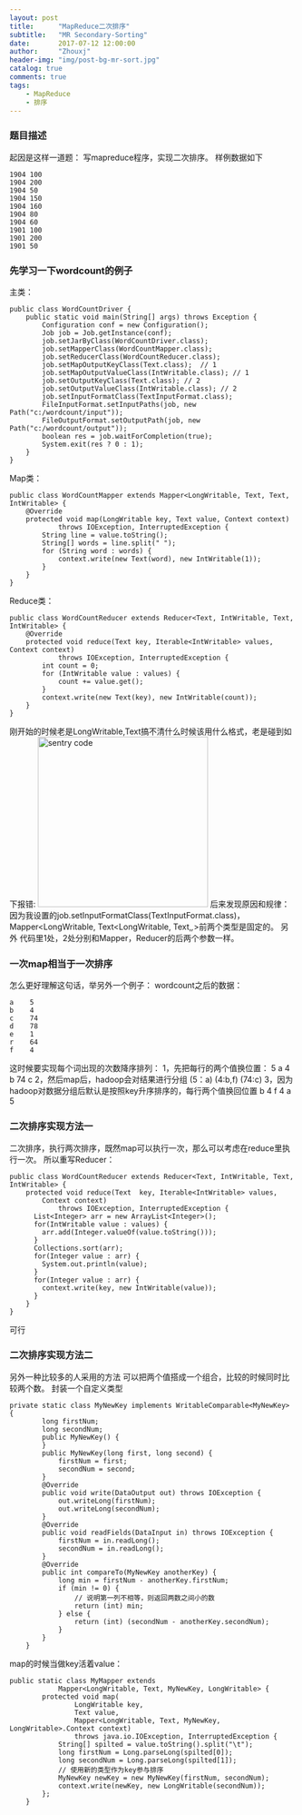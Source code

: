 ```yaml
---
layout: post
title:      "MapReduce二次排序"
subtitle:   "MR Secondary-Sorting"
date:       2017-07-12 12:00:00
author:     "Zhouxj"
header-img: "img/post-bg-mr-sort.jpg"
catalog: true
comments: true
tags:
    - MapReduce
    - 排序
---
```


### 题目描述
起因是这样一道题：
写mapreduce程序，实现二次排序。
样例数据如下
```
1904 100
1904 200
1904 50
1904 150
1904 160
1904 80
1904 60
1901 100
1901 200
1901 50
```
### 先学习一下wordcount的例子
主类：
```
public class WordCountDriver {
    public static void main(String[] args) throws Exception {
        Configuration conf = new Configuration();
        Job job = Job.getInstance(conf);
        job.setJarByClass(WordCountDriver.class);
        job.setMapperClass(WordCountMapper.class);
        job.setReducerClass(WordCountReducer.class);
        job.setMapOutputKeyClass(Text.class);  // 1
        job.setMapOutputValueClass(IntWritable.class); // 1
        job.setOutputKeyClass(Text.class); // 2
        job.setOutputValueClass(IntWritable.class); // 2
        job.setInputFormatClass(TextInputFormat.class);
        FileInputFormat.setInputPaths(job, new Path("c:/wordcount/input"));
        FileOutputFormat.setOutputPath(job, new Path("c:/wordcount/output"));
        boolean res = job.waitForCompletion(true);
        System.exit(res ? 0 : 1);
    }
}
```
Map类：
```
public class WordCountMapper extends Mapper<LongWritable, Text, Text, IntWritable> {
    @Override
    protected void map(LongWritable key, Text value, Context context)
            throws IOException, InterruptedException {
        String line = value.toString();
        String[] words = line.split(" ");
        for (String word : words) {
            context.write(new Text(word), new IntWritable(1));
        }
    }
}
```
Reduce类：
```
public class WordCountReducer extends Reducer<Text, IntWritable, Text, IntWritable> {
    @Override
    protected void reduce(Text key, Iterable<IntWritable> values, Context context)
            throws IOException, InterruptedException {
        int count = 0;
        for (IntWritable value : values) {
            count += value.get();
        }
        context.write(new Text(key), new IntWritable(count));
    }
}
```
刚开始的时候老是LongWritable,Text搞不清什么时候该用什么格式，老是碰到如下报错:
<img src="//archer811.github.io/img/post-mrsort.png"  width="300" alt="sentry code"/>
后来发现原因和规律：
因为我设置的job.setInputFormatClass(TextInputFormat.class)，Mapper<LongWritable, Text<LongWritable, Text,*,*>前两个类型是固定的。
另外 代码里1处，2处分别和Mapper，Reducer的后两个参数一样。


### 一次map相当于一次排序
怎么更好理解这句话，举另外一个例子：
wordcount之后的数据：
```
a    5
b    4
c    74
d    78
e    1
r    64
f    4
```
这时候要实现每个词出现的次数降序排列：
1，先把每行的两个值换位置：
5 a
4 b
74 c
2，然后map后，hadoop会对结果进行分组
(5：a)
(4:b,f)
(74:c)
3，因为hadoop对数据分组后默认是按照key升序排序的，每行两个值换回位置
b 4
f 4
a 5


### 二次排序实现方法一
二次排序，执行两次排序，既然map可以执行一次，那么可以考虑在reduce里执行一次。
所以重写Reducer：
```
public class WordCountReducer extends Reducer<Text, IntWritable, Text, IntWritable> {
    protected void reduce(Text  key, Iterable<IntWritable> values,
        Context context)
            throws IOException, InterruptedException {
      List<Integer> arr = new ArrayList<Integer>();
      for(IntWritable value : values) {
        arr.add(Integer.valueOf(value.toString()));
      }
      Collections.sort(arr);
      for(Integer value : arr) {
        System.out.println(value);
      }
      for(Integer value : arr) {
        context.write(key, new IntWritable(value));
      }
    }
}
```
可行
### 二次排序实现方法二
另外一种比较多的人采用的方法
可以把两个值搭成一个组合，比较的时候同时比较两个数。
封装一个自定义类型
```
private static class MyNewKey implements WritableComparable<MyNewKey> {
        long firstNum;
        long secondNum;
        public MyNewKey() {
        }
        public MyNewKey(long first, long second) {
            firstNum = first;
            secondNum = second;
        }
        @Override
        public void write(DataOutput out) throws IOException {
            out.writeLong(firstNum);
            out.writeLong(secondNum);
        }
        @Override
        public void readFields(DataInput in) throws IOException {
            firstNum = in.readLong();
            secondNum = in.readLong();
        }
        @Override
        public int compareTo(MyNewKey anotherKey) {
            long min = firstNum - anotherKey.firstNum;
            if (min != 0) {
                // 说明第一列不相等，则返回两数之间小的数
                return (int) min;
            } else {
                return (int) (secondNum - anotherKey.secondNum);
            }
        }
    }
```
map的时候当做key活着value：
```
public static class MyMapper extends
            Mapper<LongWritable, Text, MyNewKey, LongWritable> {
        protected void map(
                LongWritable key,
                Text value,
                Mapper<LongWritable, Text, MyNewKey, LongWritable>.Context context)
                throws java.io.IOException, InterruptedException {
            String[] spilted = value.toString().split("\t");
            long firstNum = Long.parseLong(spilted[0]);
            long secondNum = Long.parseLong(spilted[1]);
            // 使用新的类型作为key参与排序
            MyNewKey newKey = new MyNewKey(firstNum, secondNum);
            context.write(newKey, new LongWritable(secondNum));
        };
    }
```
